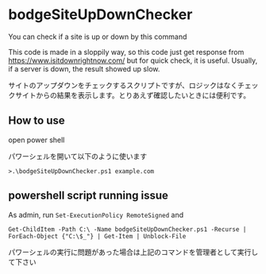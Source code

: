 # bodgeSiteUpDownChecker
You can check if a site is up or down by this command

This code is made in a sloppily way, so this code just get response from https://www.isitdownrightnow.com/
but for quick check, it is useful.
Usually, if a server is down, the result showed up slow.

サイトのアップダウンをチェックするスクリプトですが、ロジックはなくチェックサイトからの結果を表示します。とりあえず確認したいときには便利です。

## How to use
open power shell

パワーシェルを開いて以下のように使います

`>.\bodgeSiteUpDownChecker.ps1 example.com`

## powershell script running issue
As admin, run `Set-ExecutionPolicy RemoteSigned`
and

`Get-ChildItem -Path C:\ -Name bodgeSiteUpDownChecker.ps1 -Recurse | ForEach-Object {"C:\$_"} | Get-Item | Unblock-File`

パワーシェルの実行に問題があった場合は上記のコマンドを管理者として実行して下さい



